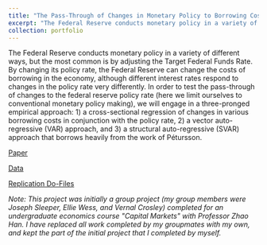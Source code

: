 ```yaml
---
title: "The Pass-Through of Changes in Monetary Policy to Borrowing Costs"
excerpt: "The Federal Reserve conducts monetary policy in a variety of different ways, but the most common is by adjusting the Target Federal Funds Rate. By changing its policy rate, the Federal Reserve can change the costs of borrowing in the economy, although different interest rates respond to changes in the policy rate very differently. In order to test the pass-through of changes to the federal reserve policy rate (here we limit ourselves to conventional monetary policy making), we will engage in a three-pronged empirical approach: 1) a cross-sectional regression of changes in various borrowing costs in conjunction with the policy rate, 2) a vector auto-regressive (VAR) approach, and 3) a structural auto-regressive (SVAR) approach that borrows heavily from the work of Pétursson."
collection: portfolio
---
```

The Federal Reserve conducts monetary policy in a variety of different ways, but the most common is by adjusting the Target Federal Funds Rate. By changing its policy rate, the Federal Reserve can change the costs of borrowing in the economy, although different interest rates respond to changes in the policy rate very differently. In order to test the pass-through of changes to the federal reserve policy rate (here we limit ourselves to conventional monetary policy making), we will engage in a three-pronged empirical approach: 1) a cross-sectional regression of changes in various borrowing costs in conjunction with the policy rate, 2) a vector auto-regressive (VAR) approach, and 3) a structural auto-regressive (SVAR) approach that borrows heavily from the work of Pétursson.

[Paper](https://github.com/dkposthumus/danielposthumus.github.io/blob/master/_portfolio/pass-through_2024/pass-through_2024.pdf)

[Data](https://github.com/dkposthumus/danielposthumus.github.io/tree/master/_portfolio/pass-through_2024/data)

[Replication Do-Files](https://github.com/dkposthumus/danielposthumus.github.io/tree/master/_portfolio/pass-through_2024/code)

*Note: This project was initially a group project (my group members were Joseph Sleeper, Ellie Wess, and Vernal Crosley) completed for an undergraduate economics course "Capital Markets" with Professor Zhao Han. I have replaced all work completed by my groupmates with my own, and kept the part of the initial project that I completed by myself.*